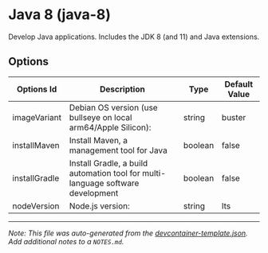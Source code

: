 
# Java 8 (java-8)

Develop Java applications. Includes the JDK 8 (and 11) and Java extensions.

## Options

| Options Id | Description | Type | Default Value |
|-----|-----|-----|-----|
| imageVariant | Debian OS version (use bullseye on local arm64/Apple Silicon): | string | buster |
| installMaven | Install Maven, a management tool for Java | boolean | false |
| installGradle | Install Gradle, a build automation tool for multi-language software development | boolean | false |
| nodeVersion | Node.js version: | string | lts |



---

_Note: This file was auto-generated from the [devcontainer-template.json](https://github.com/igecloudsdev/devcontainers/blob/main/src/java-8/devcontainer-template.json).  Add additional notes to a `NOTES.md`._
